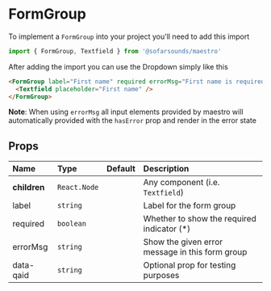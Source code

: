 # FormGroup

To implement a `FormGroup` into your project you'll need to add this import
```js
import { FormGroup, Textfield } from '@sofarsounds/maestro'
```

After adding the import you can use the Dropdown simply like this
```html
<FormGroup label="First name" required errorMsg="First name is required">
  <Textfield placeholder="First name" />
</FormGroup>
```

**Note**: When using `errorMsg` all input elements provided by maestro will automatically provided
with the `hasError` prop and render in the error state

## Props

| Name          | Type         | Default         | Description                      |
| :------------ | :-----       | :-------------- | :------------------------------- |
| **children**  | `React.Node` |                 | Any component (i.e. `Textfield`)
| label         | `string`     |                 | Label for the form group
| required      | `boolean`    |                 | Whether to show the required indicator (*)
| errorMsg      | `string`     |                 | Show the given error message in this form group
| data-qaid     | `string`     |                 | Optional prop for testing purposes
